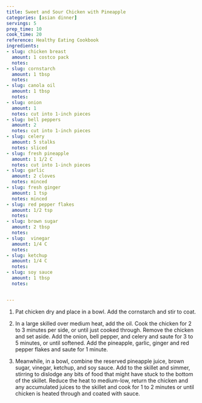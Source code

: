 ```yaml
---
title: Sweet and Sour Chicken with Pineapple
categories: [asian dinner]
servings: 5
prep_time: 10
cook_time: 20
reference: Healthy Eating Cookbook
ingredients:
- slug: chicken breast
  amount: 1 costco pack
  notes:
- slug: cornstarch
  amount: 1 tbsp
  notes:
- slug: canola oil
  amount: 1 tbsp
  notes:
- slug: onion
  amount: 1
  notes: cut into 1-inch pieces
- slug: bell peppers
  amount: 2
  notes: cut into 1-inch pieces
- slug: celery
  amount: 5 stalks
  notes: sliced
- slug: fresh pineapple
  amount: 1 1/2 C
  notes: cut into 1-inch pieces
- slug: garlic
  amount: 2 cloves
  notes: minced
- slug: fresh ginger
  amount: 1 tsp
  notes: minced
- slug: red pepper flakes
  amount: 1/2 tsp
  notes:
- slug: brown sugar
  amount: 2 tbsp
  notes:
- slug:  vinegar
  amount: 1/4 C
  notes:
- slug: ketchup
  amount: 1/4 C
  notes:
- slug: soy sauce
  amount: 1 tbsp
  notes:


---
```


1. Pat chicken dry and place in a bowl. Add the cornstarch and stir to coat.

2. In a large skilled over medium heat, add the oil. Cook the chicken for 2 to 3 minutes per side, or until just cooked through. Remove the chicken and set aside. Add the onion, bell pepper, and celery and saute for 3 to 5 minutes, or until softened. Add the pineapple, garlic, ginger and red pepper flakes and saute for 1 minute.

3. Meanwhile, in a bowl, combine the reserved pineapple juice, brown sugar, vinegar, ketchup, and soy sauce. Add to the skillet and simmer, stirring to dislodge any bits of food that might have stuck to the bottom of the skillet. Reduce the heat to medium-low, return the chicken and any accumulated juices to the skillet and cook for 1 to 2 minutes or until chicken is heated through and coated with sauce.
